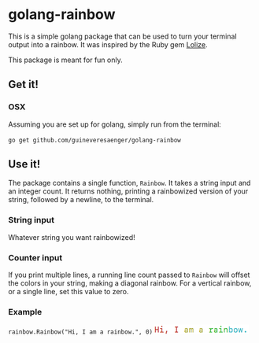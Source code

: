 # golang-rainbow

This is a simple golang package that can be used to turn your terminal output into a rainbow. It was inspired by the Ruby gem [Lolize](https://github.com/miaout17/lolize).

This package is meant for fun only.

## Get it!
### OSX

Assuming you are set up for golang, simply run from the terminal:

`go get github.com/guineveresaenger/golang-rainbow`

## Use it!
The package contains a single function, `Rainbow`. It takes a string input and an integer count. It returns nothing, printing a rainbowized version of your string, followed by a newline, to the terminal.

### String input
Whatever string you want rainbowized!

### Counter input
If you print multiple lines, a running line count passed to `Rainbow` will offset the colors in your string, making a diagonal rainbow. For a vertical rainbow, or a single line, set this value to zero.


### Example

`rainbow.Rainbow("Hi, I am a rainbow.", 0)` 
![screenshot](./example-line.png)